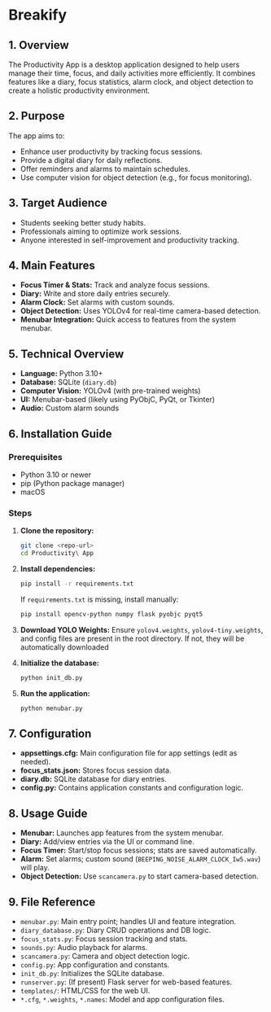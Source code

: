 # Breakify

## 1. Overview
The Productivity App is a desktop application designed to help users manage their time, focus, and daily activities more efficiently. It combines features like a diary, focus statistics, alarm clock, and object detection to create a holistic productivity environment.

## 2. Purpose
The app aims to:
- Enhance user productivity by tracking focus sessions.
- Provide a digital diary for daily reflections.
- Offer reminders and alarms to maintain schedules.
- Use computer vision for object detection (e.g., for focus monitoring).

## 3. Target Audience
- Students seeking better study habits.
- Professionals aiming to optimize work sessions.
- Anyone interested in self-improvement and productivity tracking.

## 4. Main Features
- **Focus Timer & Stats:** Track and analyze focus sessions.
- **Diary:** Write and store daily entries securely.
- **Alarm Clock:** Set alarms with custom sounds.
- **Object Detection:** Uses YOLOv4 for real-time camera-based detection.
- **Menubar Integration:** Quick access to features from the system menubar.

## 5. Technical Overview
- **Language:** Python 3.10+
- **Database:** SQLite (`diary.db`)
- **Computer Vision:** YOLOv4 (with pre-trained weights)
- **UI:** Menubar-based (likely using PyObjC, PyQt, or Tkinter)
- **Audio:** Custom alarm sounds

## 6. Installation Guide
### Prerequisites
- Python 3.10 or newer
- pip (Python package manager)
- macOS

### Steps
1. **Clone the repository:**
   ```sh
   git clone <repo-url>
   cd Productivity\ App
   ```
2. **Install dependencies:**
   ```sh
   pip install -r requirements.txt
   ```
   If `requirements.txt` is missing, install manually:
   ```sh
   pip install opencv-python numpy flask pyobjc pyqt5
   ```
3. **Download YOLO Weights:**
   Ensure `yolov4.weights`, `yolov4-tiny.weights`, and config files are present in the root directory. If not, they will be automatically downloaded

4. **Initialize the database:**
   ```sh
   python init_db.py
   ```

5. **Run the application:**
   ```sh
   python menubar.py
   ```

## 7. Configuration
- **appsettings.cfg:** Main configuration file for app settings (edit as needed).
- **focus_stats.json:** Stores focus session data.
- **diary.db:** SQLite database for diary entries.
- **config.py:** Contains application constants and configuration logic.

## 8. Usage Guide
- **Menubar:** Launches app features from the system menubar.
- **Diary:** Add/view entries via the UI or command line.
- **Focus Timer:** Start/stop focus sessions; stats are saved automatically.
- **Alarm:** Set alarms; custom sound (`BEEPING_NOISE_ALARM_CLOCK_Iw5.wav`) will play.
- **Object Detection:** Use `scancamera.py` to start camera-based detection.

## 9. File Reference
- `menubar.py`: Main entry point; handles UI and feature integration.
- `diary_database.py`: Diary CRUD operations and DB logic.
- `focus_stats.py`: Focus session tracking and stats.
- `sounds.py`: Audio playback for alarms.
- `scancamera.py`: Camera and object detection logic.
- `config.py`: App configuration and constants.
- `init_db.py`: Initializes the SQLite database.
- `runserver.py`: (If present) Flask server for web-based features.
- `templates/`: HTML/CSS for the web UI.
- `*.cfg`, `*.weights`, `*.names`: Model and app configuration files.